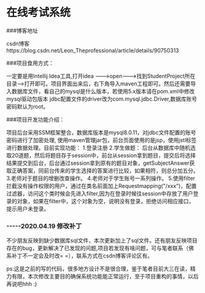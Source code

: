 # 在线考试系统


###博客地址

csdn博客https://blog.csdn.net/Leon_Theprofessional/article/details/90750313


###项目食用方式： 

一定要是用Intellij Idea工具,打开idea --->open--->找到StudentProject所在目录-->打开即可。项目界面出来后，右下角导入maven工程即可。然后还需要导入数据库文件，看自己的mysql是什么版本，若使用5.x版本请在pom.xml中修改mysql驱动包版本 jdbc配置文件的driver改为com.mysql.jdbc.Driver,数据库账号密码默认为root。


###项目开发功能介绍：

项目后台采用SSM框架整合，数据库版本是mysql8.0.11，对jdbc文件配置的账号密码进行了加密处理,
使用maven管理jar包，前台页面使用的是jsp，使用jstl标签进行数据处理。目前实现功能：
  1.登录注册
  2.学生做题：
    后台从数据库中随机选取20道题，然后将题目存于session中，前台从session拿到题目，提交后将选择结果提交到后台，后台通过session拿到原有的题目对象，getSubjectAnswer获取正确答案，同前台传来的学生选择的答案进行比较，如果相符，则总分加五分。
  3.老师对于题目的增删改查操作。
  4.老师对于学生账号一系列操作。
  5.使用filter拦截没有操作权限的用户，通过在类名前面加上Requestmapping("/xxx")，配置过滤器，访问这个类时候会先进入filter,因为在登录时候往session中存放了用户登录的对象，如果在filter中，这个对象为空，说明没有登录，拒绝访问相应接口，提示用户未登录。
  

 ### -----2020.04.19 修改补丁
不少朋友反映到缺少数据库sql文件，本次更新加上了sql文件。还有朋友反映项目存在的bug，更新解决了已发现的问题,项目若发现有啥问题，可与笔者联系（佛系补丁不一定会及时改= =），联系方式在csdn博客评论区有。

ps:这是之前的写的代码，很多地方设计不是很合理，鉴于笔者目前大三在读，精力有限，本次修改主要目的确保系统功能能正常运行，至于项目重构的事情，以后再说吧hhh :)
